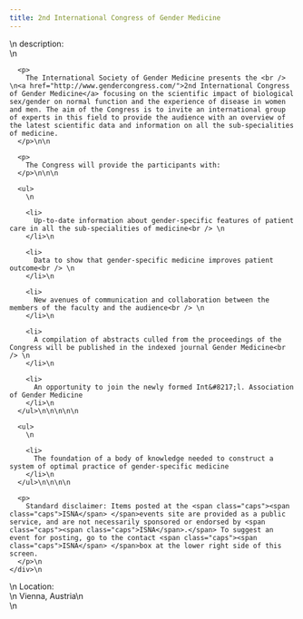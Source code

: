 ```yaml
---
title: 2nd International Congress of Gender Medicine
---
```


<div class="flexinode-body flexinode-2">
  <div class="flexinode-textarea-1">
    <div class="form-item">
      \n <label>description:</label><br /> \n 
      
      <p>
        The International Society of Gender Medicine presents the <br /> \n<a href="http://www.gendercongress.com/">2nd International Congress of Gender Medicine</a> focusing on the scientific impact of biological sex/gender on normal function and the experience of disease in women and men. The aim of the Congress is to invite an international group of experts in this field to provide the audience with an overview of the latest scientific data and information on all the sub-specialities of medicine.
      </p>\n\n
      
      <p>
        The Congress will provide the participants with:
      </p>\n\n\n
      
      <ul>
        \n
        
        <li>
          Up-to-date information about gender-specific features of patient care in all the sub-specialities of medicine<br /> \n
        </li>\n
        
        <li>
          Data to show that gender-specific medicine improves patient outcome<br /> \n
        </li>\n
        
        <li>
          New avenues of communication and collaboration between the members of the faculty and the audience<br /> \n
        </li>\n
        
        <li>
          A compilation of abstracts culled from the proceedings of the Congress will be published in the indexed journal Gender Medicine<br /> \n
        </li>\n
        
        <li>
          An opportunity to join the newly formed Int&#8217;l. Association of Gender Medicine
        </li>\n
      </ul>\n\n\n\n\n
      
      <ul>
        \n
        
        <li>
          The foundation of a body of knowledge needed to construct a system of optimal practice of gender-specific medicine
        </li>\n
      </ul>\n\n\n\n
      
      <p>
        Standard disclaimer: Items posted at the <span class="caps"><span class="caps">ISNA</span> </span>events site are provided as a public service, and are not necessarily sponsored or endorsed by <span class="caps"><span class="caps">ISNA</span>.</span> To suggest an event for posting, go to the contact <span class="caps"><span class="caps">ISNA</span> </span>box at the lower right side of this screen.
      </p>\n
    </div>\n
  </div>
  
  <div class="flexinode-textfield-2">
    <div class="form-item">
      \n <label>Location:</label><br /> \n Vienna, Austria\n
    </div>\n
  </div>
</div>
